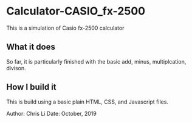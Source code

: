 # Calculator-CASIO_fx-2500
This is a simulation of Casio fx-2500 calculator

## What it does
So far, it is particularly finished with the basic add, minus, multiplcation, divison.

## How I build it
This is build using a basic plain HTML, CSS, and Javascript files.

Author: Chris Li 
Date: October, 2019
